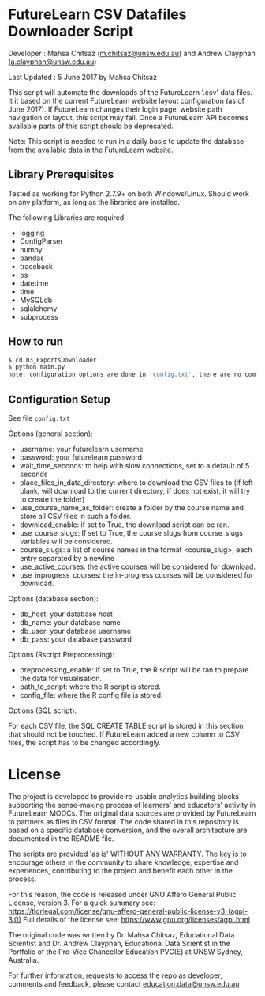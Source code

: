 FutureLearn CSV Datafiles Downloader Script
=============================================
Developer : Mahsa Chitsaz (m.chitsaz@unsw.edu.au) and Andrew Clayphan (a.clayphan@unsw.edu.au)

Last Updated : 5 June 2017 by Mahsa Chitsaz

This script will automate the downloads of the FutureLearn '.csv' data files. It it based on the current FutureLearn website layout configuration (as of June 2017).
 If FutureLearn changes their login page, website path navigation or layout, this script may fail. Once a FutureLearn API becomes available parts of this script should be deprecated.

Note: This script is needed to run in a daily basis to update the database from the available data in the FutureLearn website.
 
Library Prerequisites
------------
Tested as working for Python 2.7.9+ on both Windows/Linux. Should work on any platform, as long as the libraries are installed. 

The following Libraries are required:
* logging
* ConfigParser
* numpy
* pandas
* traceback
* os
* datetime
* time
* MySQLdb
* sqlalchemy
* subprocess

How to run
---------------------------
```bash
$ cd 03_ExportsDownloader
$ python main.py
note: configuration options are done in 'config.txt', there are no command line arguments.
```

Configuration Setup
---------------------------
See file ```config.txt```

Options (general section):
* username: your futurelearn username
* password: your futurelearn password
* wait_time_seconds: to help with slow connections, set to a default of 5 seconds
* place_files_in_data_directory: where to download the CSV files to (if left blank, will download to the current directory, if does not exist, it will try to create the folder)
* use_course_name_as_folder: create a folder by the course name and store all CSV files in such a folder.
* download_enable: if set to True, the download script can be ran.
* use_course_slugs: If set to True, the course slugs from course_slugs variables will be considered. 
* course_slugs: a list of course names in the format <course_slug>, <version> each entry separated by a newline
* use_active_courses: the active courses will be considered for download. 
* use_inprogress_courses: the in-progress courses will be considered for download.


Options (database section):
* db_host: your database host
* db_name: your database name
* db_user: your database username
* db_pass: your database password


Options (Rscript Preprocessing):
* preprocessing_enable: if set to True, the R script will be ran to prepare the data for visualisation.
* path_to_script: where the R script is stored.
* config_file: where the R config file is stored.

Options (SQL script):

For each CSV file, the SQL CREATE TABLE script is stored in this section that should not be touched. If FutureLearn added a new column to CSV files, the script has to be changed accordingly.

License
=======
The project is developed to provide re-usable analytics building blocks supporting the sense-making process of
 learners' and educators' activity in FutureLearn MOOCs.
 The original data sources are provided by FutureLearn to partners as files in CSV format. The code shared in this
 repository is based on a specific database conversion, and the overall architecture are documented in the README file.

 The scripts are provided 'as is' WITHOUT ANY WARRANTY. The key is to encourage others in the community
to share knowledge, expertise and experiences, contributing to the project and benefit each other in the process.

 For this reason, the code is released under GNU Affero General Public License, version 3.
 For a quick summary see: https://tldrlegal.com/license/gnu-affero-general-public-license-v3-(agpl-3.0)
 Full details of the license see: https://www.gnu.org/licenses/agpl.html

 The original code was written by Dr. Mahsa Chitsaz, Educational Data Scientist and Dr. Andrew Clayphan, Educational Data Scientist
 in the Portfolio of the Pro-Vice Chancellor Education PVC(E) at UNSW Sydney, Australia.

 For further information, requests to access the repo as developer, comments and feedback,
 please contact education.data@unsw.edu.au
